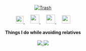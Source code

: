 <p align="center">
  <a href="https://github.com/shivamkun" class="rich-diff-level-one">
    <img src="https://github-readme-stats.vercel.app/api?username=shivamkun&title_color=000&bg_color=808080&text_color=000" alt="Trash" >
  </a>
</p>

<p align="center">
  <a href="https://dev.to/shivamkun">
    <img src="https://svgur.com/i/TKs.svg" width="24px"/>
  </a>
  &emsp;
  <a href= "https://shivamkun.github.io/>
    <img src="https://img.icons8.com/ios-glyphs/256/808080/instagram-new.svg" width="28px"/>
  </a>
  <a href="https://buymeacoffee.com/">
    <img src="https://img.icons8.com/ios-glyphs/256/808080/coffee.png" width="28px"/>
  </a> 
  &emsp;
  <a href="https://shivamkun.github.io">
    <img src="https://img.icons8.com/material/256/808080/globe--v1.png" width="28px"/>
  </a>
  &emsp;
  <a href="https://linkedin.com/in/">
    <img src="https://img.icons8.com/ios-filled/256/808080/linkedin.svg" width="26px"/>
  </a>
  <br><br>
  <strong>Things I do while avoiding relatives</strong>
  <br><br>
  <a href="https://badges.pufler.dev">
    <img src="https://badges.pufler.dev/repos/shivamkun?style=flat-square&color=black&logo=github&a=0">
  </a>
  <a href="https://badges.pufler.dev">
    <img src="https://badges.pufler.dev/commits/monthly/shivamkun?style=flat-square&color=black&logo=github&a=0">
  </a>
</p>
